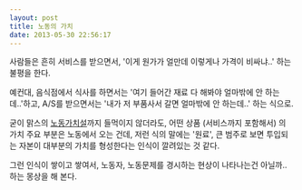 ```yaml
---
layout: post
title: 노동의 가치
date: 2013-05-30 22:56:17
---
```


사람들은 흔히 서비스를 받으면서, '이게 원가가 얼만데 이렇게나 가격이 비싸냐..' 하는 불평을 한다.

예컨대, 음식점에서 식사를 하면서는 '여기 들어간 재료 다 해봐야 얼마밖에 안 하는데..'하고, A/S를 받으면서는 '내가 저 부품사서 갈면 얼마밖에 안 하는데..' 하는 식으로.

굳이 맑스의 [노동가치설](http://ko.wikipedia.org/wiki/%EB%A7%88%EB%A5%B4%ED%81%AC%EC%8A%A4_%EA%B2%BD%EC%A0%9C%ED%95%99#.EB.85.B8.EB.8F.99.EA.B0.80.EC.B9.98.EC.84.A4)까지 들먹이지 않더라도, 어떤 상품 (서비스까지 포함해서) 의 가치 주요 부분은 노동에서 오는 건데, 저런 식의 말에는 '원료', 큰 범주로 보면 투입되는 자본이 대부분의 가치를 형성한다는 인식이 깔려있는 것 같다.

그런 인식이 쌓이고 쌓여서, 노동자, 노동문제를 경시하는 현상이 나타나는건 아닐까.. 하는 몽상을 해 본다.